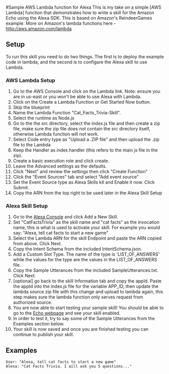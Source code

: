 #Sample AWS Lambda function for Alexa
This is my take on a simple [AWS Lambda]  function that demonstrates how to write a skill for the Amazon Echo using the Alexa SDK. This is based on Amazon's ReindeerGames example. More on Amazon's lambda functions here - http://aws.amazon.com/lambda

## Setup
To run this  skill you need to do two things. The first is to deploy the example code in lambda, and the second is to configure the Alexa skill to use Lambda.

### AWS Lambda Setup
1. Go to the AWS Console and click on the Lambda link. Note: ensure you are in us-east or you won't be able to use Alexa with Lambda.
2. Click on the Create a Lambda Function or Get Started Now button.
3. Skip the blueprint
4. Name the Lambda Function "Cat_Facts_Trivia-Skill".
5. Select the runtime as Node.js
5. Go to the the src directory, select the index.js file and then create a zip file, make sure the zip file does not contain the src directory itself, otherwise Lambda function will not work.
6. Select Code entry type as "Upload a .ZIP file" and then upload the .zip file to the Lambda
7. Keep the Handler as index.handler (this refers to the main js file in the zip).
8. Create a basic execution role and click create.
9. Leave the Advanced settings as the defaults.
10. Click "Next" and review the settings then click "Create Function"
11. Click the "Event Sources" tab and select "Add event source"
12. Set the Event Source type as Alexa Skills kit and Enable it now. Click Submit.
13. Copy the ARN from the top right to be used later in the Alexa Skill Setup

### Alexa Skill Setup
1. Go to the [Alexa Console](https://developer.amazon.com/edw/home.html) and click Add a New Skill.
2. Set "CatFactsTrivia" as the skill name and "cat facts" as the invocation name, this is what is used to activate your skill. For example you would say: "Alexa, tell cat facts to start a new game"
3. Select the Lambda ARN for the skill Endpoint and paste the ARN copied from above. Click Next.
4. Copy the Intent Schema from the included IntentSchema.json.
5. Add a Custom Slot Type. The name of the type is 'LIST_OF_ANSWERS' while the values for the type are the values in the LIST_OF_ANSWERS file.
6. Copy the Sample Utterances from the included SampleUtterances.txt. Click Next.
7. [optional] go back to the skill Information tab and copy the appId. Paste the appId into the index.js file for the variable APP_ID,
   then update the lambda source zip file with this change and upload to lambda again, this step makes sure the lambda function only serves request from authorized source.
8. You are now able to start testing your sample skill! You should be able to go to the [Echo webpage](http://echo.amazon.com/#skills) and see your skill enabled.
9. In order to test it, try to say some of the Sample Utterances from the Examples section below.
10. Your skill is now saved and once you are finished testing you can continue to publish your skill.

## Examples
    User: "Alexa, tell cat facts to start a new game"
    Alexa: "Cat Facts Trivia. I will ask you 5 questions..."
